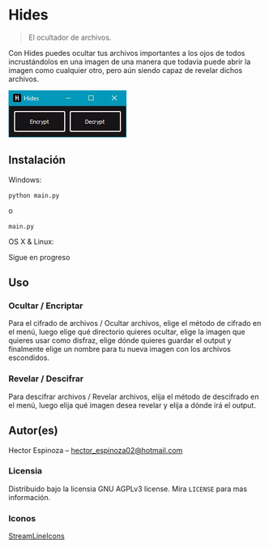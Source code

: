 # Hides
> El ocultador de archivos.

Con Hides puedes ocultar tus archivos importantes a los ojos de todos
incrustándolos en una imagen de una manera que todavía puede abrir la imagen
como cualquier otro, pero aún siendo capaz de revelar dichos archivos.

![](Images/menu.jpg)

## Instalación

Windows:

```
python main.py
```
o
```
main.py
```

OS X & Linux:

Sigue en progreso

## Uso

### Ocultar / Encriptar
Para el cifrado de archivos / Ocultar archivos, elige el método de cifrado en el menú, luego
elige qué directorio quieres ocultar, elige la imagen que quieres usar como disfraz,
elige dónde quieres guardar el output y finalmente elige un nombre para tu nueva imagen con
los archivos escondidos.

### Revelar / Descifrar
Para descifrar archivos / Revelar archivos, elija el método de descifrado en el menú, luego
elija qué imagen desea revelar y elija a dónde irá el output.

## Autor(es)

Hector Espinoza – hector_espinoza02@hotmail.com


### Licensia
Distribuido bajo la licensia GNU AGPLv3 license. Mira ``LICENSE`` para mas información.



### Iconos
[StreamLineIcons](https://app.streamlineicons.com/home)
